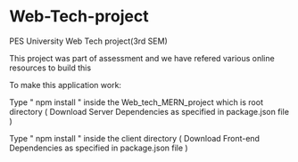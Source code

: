 # Web-Tech-project

PES University Web Tech project(3rd SEM)

This project was part of assessment and we have refered various online resources to build this

To make this application work:

Type " npm install " inside the Web_tech_MERN_project which is root directory ( Download Server Dependencies as specified in package.json file )

Type " npm install " inside the client directory ( Download Front-end Dependencies  as specified in package.json file )

